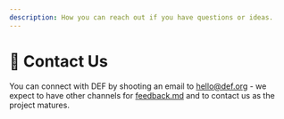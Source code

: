 ```yaml
---
description: How you can reach out if you have questions or ideas.
---
```


# 📱 Contact Us

You can connect with DEF by shooting an email to [hello@def.org](mailto:hello@def.org) - we expect to have other channels for [feedback.md](feedback.md "mention") and to contact us as the project matures.